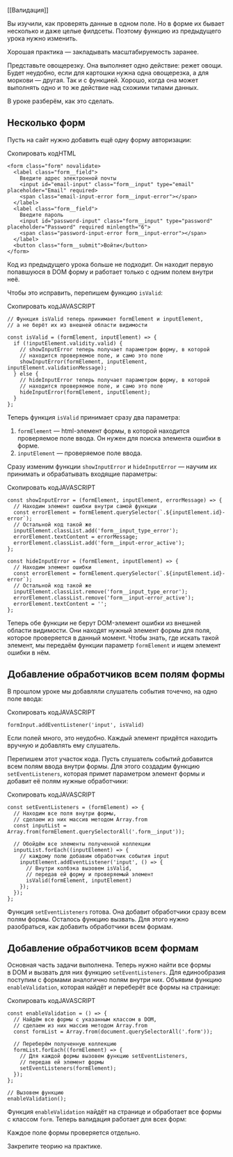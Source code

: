 [[Валидация]]

Вы изучили, как проверять данные в одном поле. Но в форме их бывает несколько и даже целые филдсеты. Поэтому функцию из предыдущего урока нужно изменить.

Хорошая практика — закладывать масштабируемость заранее.

Представьте овощерезку. Она выполняет одно действие: режет овощи. Будет неудобно, если для картошки нужна одна овощерезка, а для моркови — другая. Так и с функцией. Хорошо, когда она может выполнять одно и то же действие над схожими типами данных.

В уроке разберём, как это сделать.

## Несколько форм

Пусть на сайт нужно добавить ещё одну форму авторизации:

Скопировать кодHTML

```
<form class="form" novalidate>
  <label class="form__field">
    Введите адрес электронной почты
    <input id="email-input" class="form__input" type="email" placeholder="Email" required>
    <span class="email-input-error form__input-error"></span>
  </label>
  <label class="form__field">
    Введите пароль
    <input id="password-input" class="form__input" type="password" placeholder="Password" required minlength="6">
    <span class="password-input-error form__input-error"></span>
  </label>
  <button class="form__submit">Войти</button>
</form> 
```

Код из предыдущего урока больше не подходит. Он находит первую попавшуюся в DOM форму и работает только с одним полем внутри неё.

Чтобы это исправить, перепишем функцию `isValid`:

Скопировать кодJAVASCRIPT

```
// Функция isValid теперь принимает formElement и inputElement,
// а не берёт их из внешней области видимости

const isValid = (formElement, inputElement) => {
  if (!inputElement.validity.valid) {
    // showInputError теперь получает параметром форму, в которой
    // находится проверяемое поле, и само это поле
    showInputError(formElement, inputElement, inputElement.validationMessage);
  } else {
    // hideInputError теперь получает параметром форму, в которой
    // находится проверяемое поле, и само это поле
    hideInputError(formElement, inputElement);
  }
}; 
```

Теперь функция `isValid` принимает сразу два параметра:

1.  `formElement` — html-элемент формы, в которой находится проверяемое поле ввода. Он нужен для поиска элемента ошибки в форме.
2.  `inputElement` — проверяемое поле ввода.

Сразу изменим функции `showInputError` и `hideInputError` — научим их принимать и обрабатывать входящие параметры:

Скопировать кодJAVASCRIPT

```
const showInputError = (formElement, inputElement, errorMessage) => {
  // Находим элемент ошибки внутри самой функции
  const errorElement = formElement.querySelector(`.${inputElement.id}-error`);
  // Остальной код такой же
  inputElement.classList.add('form__input_type_error');
  errorElement.textContent = errorMessage;
  errorElement.classList.add('form__input-error_active');
};

const hideInputError = (formElement, inputElement) => {
  // Находим элемент ошибки
  const errorElement = formElement.querySelector(`.${inputElement.id}-error`);
  // Остальной код такой же
  inputElement.classList.remove('form__input_type_error');
  errorElement.classList.remove('form__input-error_active');
  errorElement.textContent = '';
}; 
```

Теперь обе функции не берут DOM-элемент ошибки из внешней области видимости. Они находят нужный элемент формы для поля, которое проверяется в данный момент. Чтобы знать, где искать такой элемент, мы передаём функции параметр `formElement` и ищем элемент ошибки в нём.

## Добавление обработчиков всем полям формы

В прошлом уроке мы добавляли слушатель события точечно, на одно поле ввода:

Скопировать кодJAVASCRIPT

```
formInput.addEventListener('input', isValid) 
```

Если полей много, это неудобно. Каждый элемент придётся находить вручную и добавлять ему слушатель.

Перепишем этот участок кода. Пусть слушатель событий добавится всем полям ввода внутри формы. Для этого создадим функцию `setEventListeners`, которая примет параметром элемент формы и добавит её полям нужные обработчики:

Скопировать кодJAVASCRIPT

```
const setEventListeners = (formElement) => {
  // Находим все поля внутри формы,
  // сделаем из них массив методом Array.from
  const inputList = Array.from(formElement.querySelectorAll('.form__input'));

  // Обойдём все элементы полученной коллекции
  inputList.forEach((inputElement) => {
    // каждому полю добавим обработчик события input
    inputElement.addEventListener('input', () => {
      // Внутри колбэка вызовем isValid,
      // передав ей форму и проверяемый элемент
      isValid(formElement, inputElement)
    });
  });
}; 
```

Функция `setEventListeners` готова. Она добавит обработчики сразу всем полям формы. Осталось функцию вызвать. Для этого нужно разобраться, как добавить обработчики всем формам.

## Добавление обработчиков всем формам

Основная часть задачи выполнена. Теперь нужно найти все формы в DOM и вызвать для них функцию `setEventListeners`. Для единообразия поступим с формами аналогично полям внутри них. Объявим функцию `enableValidation`, которая найдёт и переберёт все формы на странице:

Скопировать кодJAVASCRIPT

```
const enableValidation = () => {
  // Найдём все формы с указанным классом в DOM,
  // сделаем из них массив методом Array.from
  const formList = Array.from(document.querySelectorAll('.form'));

  // Переберём полученную коллекцию
  formList.forEach((formElement) => {
    // Для каждой формы вызовем функцию setEventListeners,
    // передав ей элемент формы
    setEventListeners(formElement);
  });
};

// Вызовем функцию
enableValidation(); 
```

Функция `enableValidation` найдёт на странице и обработает все формы с классом `form`. Теперь валидация работает для всех форм:

Каждое поле формы проверяется отдельно.

Закрепите теорию на практике.